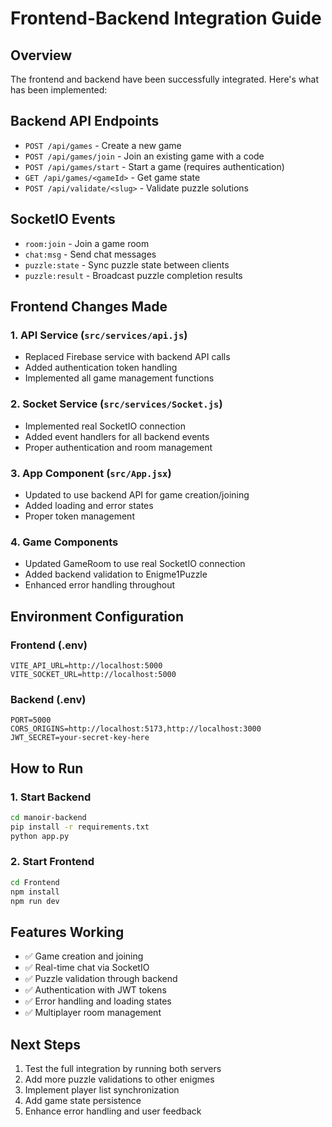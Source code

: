 # Frontend-Backend Integration Guide

## Overview
The frontend and backend have been successfully integrated. Here's what has been implemented:

## Backend API Endpoints
- `POST /api/games` - Create a new game
- `POST /api/games/join` - Join an existing game with a code
- `POST /api/games/start` - Start a game (requires authentication)
- `GET /api/games/<gameId>` - Get game state
- `POST /api/validate/<slug>` - Validate puzzle solutions

## SocketIO Events
- `room:join` - Join a game room
- `chat:msg` - Send chat messages
- `puzzle:state` - Sync puzzle state between clients
- `puzzle:result` - Broadcast puzzle completion results

## Frontend Changes Made

### 1. API Service (`src/services/api.js`)
- Replaced Firebase service with backend API calls
- Added authentication token handling
- Implemented all game management functions

### 2. Socket Service (`src/services/Socket.js`)
- Implemented real SocketIO connection
- Added event handlers for all backend events
- Proper authentication and room management

### 3. App Component (`src/App.jsx`)
- Updated to use backend API for game creation/joining
- Added loading and error states
- Proper token management

### 4. Game Components
- Updated GameRoom to use real SocketIO connection
- Added backend validation to Enigme1Puzzle
- Enhanced error handling throughout

## Environment Configuration

### Frontend (.env)
```
VITE_API_URL=http://localhost:5000
VITE_SOCKET_URL=http://localhost:5000
```

### Backend (.env)
```
PORT=5000
CORS_ORIGINS=http://localhost:5173,http://localhost:3000
JWT_SECRET=your-secret-key-here
```

## How to Run

### 1. Start Backend
```bash
cd manoir-backend
pip install -r requirements.txt
python app.py
```

### 2. Start Frontend
```bash
cd Frontend
npm install
npm run dev
```

## Features Working
- ✅ Game creation and joining
- ✅ Real-time chat via SocketIO
- ✅ Puzzle validation through backend
- ✅ Authentication with JWT tokens
- ✅ Error handling and loading states
- ✅ Multiplayer room management

## Next Steps
1. Test the full integration by running both servers
2. Add more puzzle validations to other enigmes
3. Implement player list synchronization
4. Add game state persistence
5. Enhance error handling and user feedback
